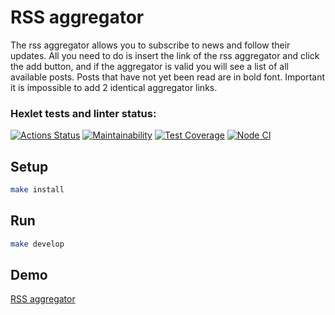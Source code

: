 # RSS aggregator

The rss aggregator allows you to subscribe to news and follow their updates. All you need to do is insert the link of the  rss aggregator and click the add button, and if the aggregator is valid you will see a list of all available posts. Posts that have not yet been read are in bold font. Important it is impossible to add 2 identical aggregator links.

### Hexlet tests and linter status:
[![Actions Status](https://github.com/Alatr/frontend-project-lvl3/workflows/hexlet-check/badge.svg)](https://github.com/Alatr/frontend-project-lvl3/actions)
[![Maintainability](https://api.codeclimate.com/v1/badges/919e8c33c328ea5c098e/maintainability)](https://codeclimate.com/github/Alatr/frontend-project-lvl3/maintainability)
[![Test Coverage](https://api.codeclimate.com/v1/badges/919e8c33c328ea5c098e/test_coverage)](https://codeclimate.com/github/Alatr/frontend-project-lvl3/test_coverage)
[![Node CI](https://github.com/Alatr/frontend-project-lvl3/actions/workflows/nodejs.yml/badge.svg)](https://github.com/Alatr/frontend-project-lvl3/actions/workflows/nodejs.yml)





## Setup

```sh
make install
```

## Run

```sh
make develop
```

## Demo

[RSS aggregator](https://frontend-project-lvl3-alatr.vercel.app/)